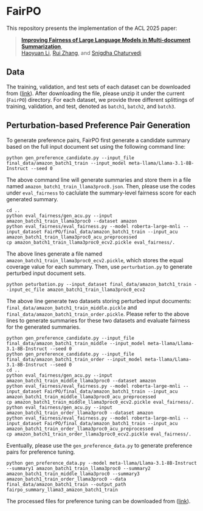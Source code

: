# FairPO
This repository presents the implementation of the ACL 2025 paper:
> [**Improving Fairness of Large Language Models in Multi-document Summarization**](https://arxiv.org/pdf/2506.07479),<br/>
[Haoyuan Li](https://leehaoyuan.github.io/), [Rui Zhang](https://ryanzhumich.github.io/), and [Snigdha Chaturvedi](https://sites.google.com/site/snigdhac/)

## Data
The training, validation, and test sets of each dataset can be downloaded from ([link](https://drive.google.com/file/d/1ygf-7W4N9zOpmLhrBNNlKmG7tqrQnu2c/view?usp=drive_link)). After downloading the file, please unzip it under the current (`FairPO`) directory. For each dataset, we provide three different splittings of training, validation, and test, denoted as `batch1`, `batch2`, and `batch3`.

## Perturbation-based Preference Pair Generation
To generate preference pairs, FairPO first generate a candidate summary based on the full input document set using the following command line:
```
python gen_preference_candidate.py --input_file final_data/amazon_batch1_train --input_model meta-llama/Llama-3.1-8B-Instruct --seed 0
```
The above command line will generate summaries and store them in a file named `amazon_batch1_train_llama3proc0.json`. Then, please use the codes under `eval_fairness` to caclulate the summary-level fairness score for each generated summary.

```
cd ..
python eval_fairness/gen_acu.py --input amazon_batch1_train_llama3proc0 --dataset amazon
python eval_fairness/eval_fairness.py --model roberta-large-mnli --input_dataset FairPO/final_data/amazon_batch1_train --input_acu amazon_batch1_train_llama3proc0_acu_preprocessed
cp amazon_batch1_train_llama3proc0_ecv2.pickle eval_fairness/.
```

The above lines generate a file named `amazon_batch1_train_llama3proc0_ecv2.pickle`, which stores the equal coverage value for each summary. Then, use `perturbation.py` to generate perturbed input document sets.

```
python peturbation.py --input_dataset final_data/amazon_batch1_train --input_ec_file amazon_batch1_train_llama3proc0_ecv2
```

The above line generate two datasets storing perturbed input documents: `final_data/amazon_batch1_train_middle.pickle` and `final_data/amazon_batch1_train_order.pickle`. Please refer to the above lines to generate summaries for these two datasets and evaluate fairness for the generated summaries.

```
python gen_preference_candidate.py --input_file final_data/amazon_batch1_train_middle --input_model meta-llama/Llama-3.1-8B-Instruct --seed 0
python gen_preference_candidate.py --input_file final_data/amazon_batch1_train_order --input_model meta-llama/Llama-3.1-8B-Instruct --seed 0
cd ..
python eval_fairness/gen_acu.py --input amazon_batch1_train_middle_llama3proc0 --dataset amazon
python eval_fairness/eval_fairness.py --model roberta-large-mnli --input_dataset FairPO/final_data/amazon_batch1_train --input_acu amazon_batch1_train_middle_llama3proc0_acu_preprocessed
cp amazon_batch1_train_middle_llama3proc0_ecv2.pickle eval_fairness/.
python eval_fairness/gen_acu.py --input amazon_batch1_train_order_llama3proc0 --dataset amazon
python eval_fairness/eval_fairness.py --model roberta-large-mnli --input_dataset FairPO/final_data/amazon_batch1_train --input_acu amazon_batch1_train_order_llama3proc0_acu_preprocessed
cp amazon_batch1_train_order_llama3proc0_ecv2.pickle eval_fairness/.
```

Eventually, please use the `gen_preference_data.py` to generate preference pairs for preference tuning.
```
python gen_preference_data.py --model meta-llama/Llama-3.1-8B-Instruct --summary1 amazon_batch1_train_llama3proc0 --summary2 amazon_batch1_train_middle_llama3proc0 --summary3 amazon_batch1_train_order_llama3proc0 --data final_data/amazon_batch1_train --output_path fairpo_summary_llama3_amazon_batch1_train
```
The processed files for preference tuning can be downloaded from ([link](https://drive.google.com/file/d/1S5T0FF_xFnq4Jt6t42jon3v5LteFc3gS/view?usp=sharing)).
